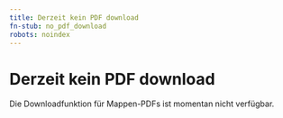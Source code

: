 ```yaml
---
title: Derzeit kein PDF download
fn-stub: no_pdf_download
robots: noindex
---
```


# Derzeit kein PDF download 

Die Downloadfunktion für Mappen-PDFs ist momentan nicht verfügbar.
